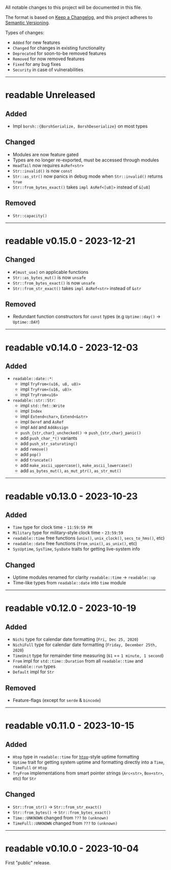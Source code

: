 All notable changes to this project will be documented in this file.

The format is based on [Keep a Changelog](https://keepachangelog.com/en/1.0.0/),
and this project adheres to [Semantic Versioning](https://semver.org/spec/v2.0.0.html).

Types of changes:
- `Added` for new features
- `Changed` for changes in existing functionality
- `Deprecated` for soon-to-be removed features
- `Removed` for now removed features
- `Fixed` for any bug fixes
- `Security` in case of vulnerabilities


---


# readable Unreleased
## Added
- Impl `borsh::{BorshSerialize, BorshDeserialize}` on most types

## Changed
- Modules are now feature gated
- Types are no longer re-exported, must be accessed through modules
- `HeadTail` now requires `AsRef<str>`
- `Str::invalid()` is now `const`
- `Str::as_str()` now panics in debug mode when `Str::invalid()` returns `true`
- `Str::from_bytes_exact()` takes `impl AsRef<[u8]>` instead of `&[u8]`

## Removed
- `Str::capacity()`

---


# readable v0.15.0 - 2023-12-21
## Changed
- `#[must_use]` on applicable functions
- `Str::as_bytes_mut()` is now `unsafe`
- `Str::from_bytes_exact()` is now `unsafe`
- `Str::from_str_exact()` takes `impl AsRef<str>` instead of `&str`

## Removed
- Redundant function constructors for `const` types (e.g `Uptime::day()` -> `Uptime::DAY`)


---


# readable v0.14.0 - 2023-12-03
## Added
- `readable::date::*`:
	* impl `TryFrom<(u16, u8, u8)>`
	* impl `TryFrom<(u16, u8)>`
	* impl `TryFrom<u16>`
- `readable::str::Str`:
	* impl `std::fmt::Write`
	* impl `Index`
	* impl `Extend<char>`, `Extend<&str>`
	* impl `Deref` and `AsRef`
	* impl `Add` and `AddAssign`
	* `push_{str,char}_unchecked()` -> `push_{str,char}_panic()`
	* add `push_char_*()` variants
	* add `push_str_saturating()`
	* add `remove()`
	* add `pop()`
	* add `truncate()`
	* add `make_ascii_uppercase()`, `make_ascii_lowercase()`
	* add `as_bytes_mut()`, `as_mut_ptr()`, `as_str_mut()`


---


# readable v0.13.0 - 2023-10-23
## Added
* `Time` type for clock time - `11:59:59 PM`
* `Military` type for military-style clock time - `23:59:59`
* `readable::time` free functions (`unix()`, `unix_clock()`, `secs_to_hms()`, etc)
* `readable::date` free functions (`from_unix()`, `as_unix()`, etc)
* `SysUptime`, `SysTime`, `SysDate` traits for getting live-system info

## Changed
* Uptime modules renamed for clarity `readable::time` -> `readable::up`
* Time-like types from `readable::date` into `time` module


---


# readable v0.12.0 - 2023-10-19
## Added
* `Nichi` type for calendar date formatting (`Fri, Dec 25, 2020`)
* `NichiFull` type for calendar date formatting (`Friday, December 25th, 2020`)
* `TimeUnit` type for remainder time measuring (`61` == `1 minute, 1 second`)
* `From` impl for `std::time::Duration` from all `readable::time` and `readable::run` types
* `Default` impl for `Str`

## Removed
* Feature-flags (except for `serde` & `bincode`)


---


# readable v0.11.0 - 2023-10-15
## Added
* `Htop` type in `readable::time` for [`htop`](https://github.com/htop-dev/htop)-style uptime formatting
* `Uptime` trait for getting system uptime and formatting directly into a `Time`, `TimeFull` or `Htop`
* `TryFrom` implementations from smart pointer strings (`Arc<str>`, `Box<str>`, etc) for `Str`

## Changed
* `Str::from_str()` -> `Str::from_str_exact()`
* `Str::from_bytes()` -> `Str::from_bytes_exact()`
* `Time::UNKNOWN` changed from `???` to `(unknown)`
* `TimeFull::UNKNOWN` changed from `???` to `(unknown)`


---


# readable v0.10.0 - 2023-10-04
First "public" release.
